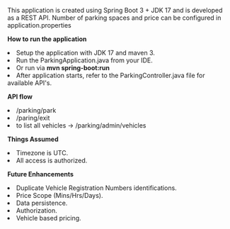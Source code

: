 This application is created using Spring Boot 3 + JDK 17 and is developed as a REST API.
Number of parking spaces and price can be configured in application.properties

<b> How to run the application </b>
<li> Setup the application with JDK 17 and maven 3. </li>
<li> Run the ParkingApplication.java from your IDE. </li>
<li> Or run via <b> mvn spring-boot:run </b> </li>
<li> After application starts, refer to the ParkingController.java file for available API's.</li>

<b> API flow </b>
<li>/parking/park</li>
<li>/paring/exit</li>
<li>to list all vehicles -> /parking/admin/vehicles</li>

<b> Things Assumed </b>

<li> Timezone is UTC. </li>
<li> All access is authorized. </li>

<b> Future Enhancements </b>

<li> Duplicate Vehicle Registration Numbers identifications.</li>
<li> Price Scope (Mins/Hrs/Days). </li>
<li> Data persistence. </li>
<li> Authorization. </li>
<li> Vehicle based pricing. </li>
